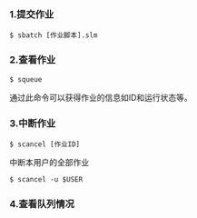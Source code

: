### 1.提交作业

    $ sbatch [作业脚本].slm

### 2.查看作业

    $ squeue

通过此命令可以获得作业的信息如ID和运行状态等。

### 3.中断作业

    $ scancel [作业ID]

中断本用户的全部作业

    $ scancel -u $USER

### 4.查看队列情况
